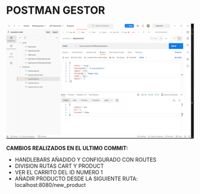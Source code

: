 <h1> POSTMAN GESTOR</h1>
<img src="./src/img/success.png">


<b>CAMBIOS REALIZADOS EN EL ULTIMO COMMIT:</b>

<ul>
<li> HANDLEBARS AÑADIDO Y CONFIGURADO CON ROUTES</li>
<li> DIVISION RUTAS CART Y PRODUCT </li>
<li> VER EL CARRITO DEL ID NUMERO 1</li>
<li> AÑADIR PRODUCTO DESDE LA SIGUIENTE RUTA: localhost:8080/new_product</li>
</ul>

